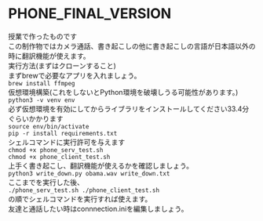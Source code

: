# PHONE_FINAL_VERSION

授業で作ったものです <br>
この制作物ではカメラ通話、書き起こしの他に書き起こしの言語が日本語以外の時に翻訳機能が使えます。<br>
実行方法(まずはクローンすること)<br>
まずbrewで必要なアプリを入れましょう。<br>
`
brew install ffmpeg
`
<br>
仮想環境構築(これをしないとPython環境を破壊しうる可能性があります。)<br>
`
python3 -v venv env
`<br>
必ず仮想環境を有効にしてからライブラリをインストールしてください33.4分ぐらいかかります<br>
`
source env/bin/activate
`<br>
`
pip -r install requirements.txt
`<br>
シェルコマンドに実行許可を与えます<br>
`
chmod +x phone_serv_test.sh
`<br>
`
chmod +x phone_client_test.sh
`
<br>
上手く書き起こし、翻訳機能が使えるかを確認しましょう。<br>
`
python3 write_down.py obama.wav write_down.txt
`
<br>
ここまでを実行した後、<br>
`./phone_serv_test.sh
./phone_client_test.sh`
<br>の順でシェルコマンドを実行すれば使えます。<br>
友達と通話したい時はconnnection.iniを編集しましょう。<br>


